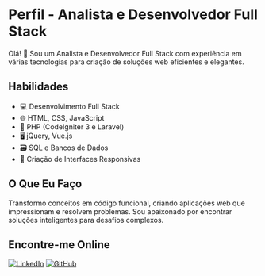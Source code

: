 # Perfil - Analista e Desenvolvedor Full Stack


Olá! 👋 Sou um Analista e Desenvolvedor Full Stack com experiência em várias tecnologias para criação de soluções web eficientes e elegantes.

## Habilidades

- 💻 Desenvolvimento Full Stack
- 🌐 HTML, CSS, JavaScript
- 🔗 PHP (CodeIgniter 3 e Laravel)
- 🖥️ jQuery, Vue.js
- 🗃️ SQL e Bancos de Dados
- 🚀 Criação de Interfaces Responsivas

## O Que Eu Faço

Transformo conceitos em código funcional, criando aplicações web que impressionam e resolvem problemas. Sou apaixonado por encontrar soluções inteligentes para desafios complexos.

## Encontre-me Online

[![LinkedIn](https://img.shields.io/badge/LinkedIn-viniciusresendepires-blue.svg)](https://www.linkedin.com/in/vinicius-resende-pires/)
[![GitHub](https://img.shields.io/badge/GitHub-piresvrp-lightgrey.svg)](https://github.com/piresvrp)


